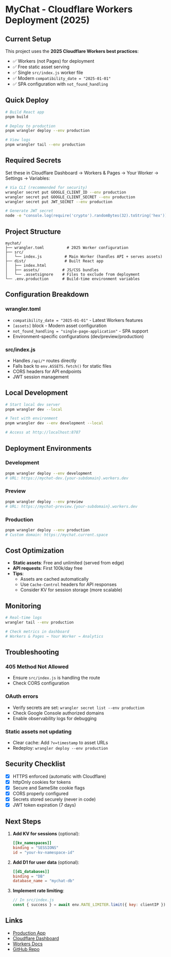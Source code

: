# MyChat - Cloudflare Workers Deployment (2025)

## Current Setup

This project uses the **2025 Cloudflare Workers best practices**:
- ✅ Workers (not Pages) for deployment
- ✅ Free static asset serving
- ✅ Single `src/index.js` worker file
- ✅ Modern `compatibility_date = "2025-01-01"`
- ✅ SPA configuration with `not_found_handling`

## Quick Deploy

```bash
# Build React app
pnpm build

# Deploy to production
pnpm wrangler deploy --env production

# View logs
pnpm wrangler tail --env production
```

## Required Secrets

Set these in Cloudflare Dashboard → Workers & Pages → Your Worker → Settings → Variables:

```bash
# Via CLI (recommended for security)
wrangler secret put GOOGLE_CLIENT_ID --env production
wrangler secret put GOOGLE_CLIENT_SECRET --env production
wrangler secret put JWT_SECRET --env production

# Generate JWT secret
node -e "console.log(require('crypto').randomBytes(32).toString('hex'))"
```

## Project Structure

```
mychat/
├── wrangler.toml          # 2025 Worker configuration
├── src/
│   └── index.js          # Main Worker (handles API + serves assets)
├── dist/                 # Built React app
│   ├── index.html
│   ├── assets/          # JS/CSS bundles
│   └── .assetsignore    # Files to exclude from deployment
└── .env.production      # Build-time environment variables
```

## Configuration Breakdown

### wrangler.toml
- `compatibility_date = "2025-01-01"` - Latest Workers features
- `[assets]` block - Modern asset configuration
- `not_found_handling = "single-page-application"` - SPA support
- Environment-specific configurations (dev/preview/production)

### src/index.js
- Handles `/api/*` routes directly
- Falls back to `env.ASSETS.fetch()` for static files
- CORS headers for API endpoints
- JWT session management

## Local Development

```bash
# Start local dev server
pnpm wrangler dev --local

# Test with environment
pnpm wrangler dev --env development --local

# Access at http://localhost:8787
```

## Deployment Environments

### Development
```bash
pnpm wrangler deploy --env development
# URL: https://mychat-dev.{your-subdomain}.workers.dev
```

### Preview
```bash
pnpm wrangler deploy --env preview
# URL: https://mychat-preview.{your-subdomain}.workers.dev
```

### Production
```bash
pnpm wrangler deploy --env production
# Custom domain: https://mychat.current.space
```

## Cost Optimization

- **Static assets**: Free and unlimited (served from edge)
- **API requests**: First 100k/day free
- **Tips**:
  - Assets are cached automatically
  - Use `Cache-Control` headers for API responses
  - Consider KV for session storage (more scalable)

## Monitoring

```bash
# Real-time logs
wrangler tail --env production

# Check metrics in dashboard
# Workers & Pages → Your Worker → Analytics
```

## Troubleshooting

### 405 Method Not Allowed
- Ensure `src/index.js` is handling the route
- Check CORS configuration

### OAuth errors
- Verify secrets are set: `wrangler secret list --env production`
- Check Google Console authorized domains
- Enable observability logs for debugging

### Static assets not updating
- Clear cache: Add `?v=timestamp` to asset URLs
- Redeploy: `wrangler deploy --env production`

## Security Checklist

- [x] HTTPS enforced (automatic with Cloudflare)
- [x] httpOnly cookies for tokens
- [x] Secure and SameSite cookie flags
- [x] CORS properly configured
- [x] Secrets stored securely (never in code)
- [x] JWT token expiration (7 days)

## Next Steps

1. **Add KV for sessions** (optional):
   ```toml
   [[kv_namespaces]]
   binding = "SESSIONS"
   id = "your-kv-namespace-id"
   ```

2. **Add D1 for user data** (optional):
   ```toml
   [[d1_databases]]
   binding = "DB"
   database_name = "mychat-db"
   ```

3. **Implement rate limiting**:
   ```javascript
   // In src/index.js
   const { success } = await env.RATE_LIMITER.limit({ key: clientIP })
   ```

## Links

- [Production App](https://mychat.current.space)
- [Cloudflare Dashboard](https://dash.cloudflare.com)
- [Workers Docs](https://developers.cloudflare.com/workers/)
- [GitHub Repo](https://github.com/currentspace/MyChat)